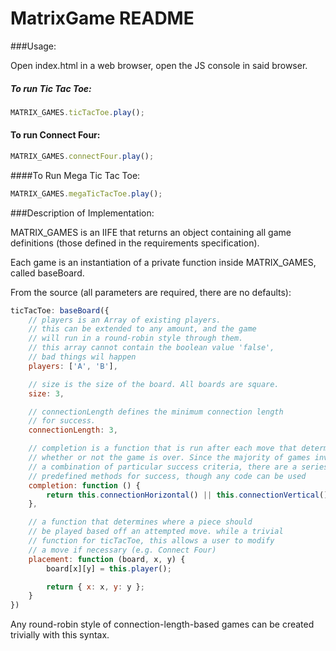 # MatrixGame README

###Usage:

Open index.html in a web browser, open the JS console in said browser.

##### To run Tic Tac Toe:
```js
MATRIX_GAMES.ticTacToe.play();
```
#### To run Connect Four:
```js
MATRIX_GAMES.connectFour.play();
```

####To Run Mega Tic Tac Toe:
```js
MATRIX_GAMES.megaTicTacToe.play();
```

###Description of Implementation:

MATRIX_GAMES is an IIFE that returns an object containing all game definitions (those
defined in the requirements specification). 

Each game is an instantiation of a private function inside MATRIX_GAMES, called 
baseBoard.

From the source (all parameters are required, there are no defaults):

```js
ticTacToe: baseBoard({
	// players is an Array of existing players. 
	// this can be extended to any amount, and the game
	// will run in a round-robin style through them.
	// this array cannot contain the boolean value 'false',
	// bad things wil happen
	players: ['A', 'B'],

	// size is the size of the board. All boards are square.
	size: 3,

	// connectionLength defines the minimum connection length 
	// for success.
	connectionLength: 3,

	// completion is a function that is run after each move that determines 
	// whether or not the game is over. Since the majority of games involve
	// a combination of particular success criteria, there are a series of 
	// predefined methods for success, though any code can be used
	completion: function () {
		return this.connectionHorizontal() || this.connectionVertical() || this.connectionDiagonalRight() || this.connectionDiagonalLeft();
	},

	// a function that determines where a piece should
	// be played based off an attempted move. while a trivial
	// function for ticTacToe, this allows a user to modify 
	// a move if necessary (e.g. Connect Four)
	placement: function (board, x, y) {
		board[x][y] = this.player();

		return { x: x, y: y };
	}
})
```

Any round-robin style of connection-length-based games can be created 
trivially with this syntax.